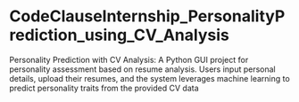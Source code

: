# CodeClauseInternship_PersonalityPrediction_using_CV_Analysis
Personality Prediction with CV Analysis: A Python GUI project for personality assessment based on resume analysis. Users input personal details, upload their resumes, and the system leverages machine learning to predict personality traits from the provided CV data
